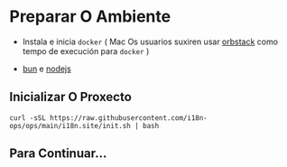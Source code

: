 # Preparar O Ambiente

* Instala e inicia `docker` ( Mac Os usuarios suxiren usar [orbstack](https://orbstack.dev) como tempo de execución para `docker` )

* [bun](https://bun.sh/docs/installation) e [nodejs](https://nodejs.org/en/download/package-manager)

## Inicializar O Proxecto

```
curl -sSL https://raw.githubusercontent.com/i18n-ops/ops/main/i18n.site/init.sh | bash
```

## Para Continuar…